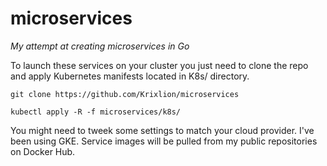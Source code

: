 # microservices
*My attempt at creating microservices in Go*

To launch these services on your cluster you just need to clone the repo and apply Kubernetes manifests located in K8s/ directory.
```
git clone https://github.com/Krixlion/microservices
```
```
kubectl apply -R -f microservices/k8s/
```
You might need to tweek some settings to match your cloud provider. I've been using GKE.
Service images will be pulled from my public repositories on Docker Hub.
